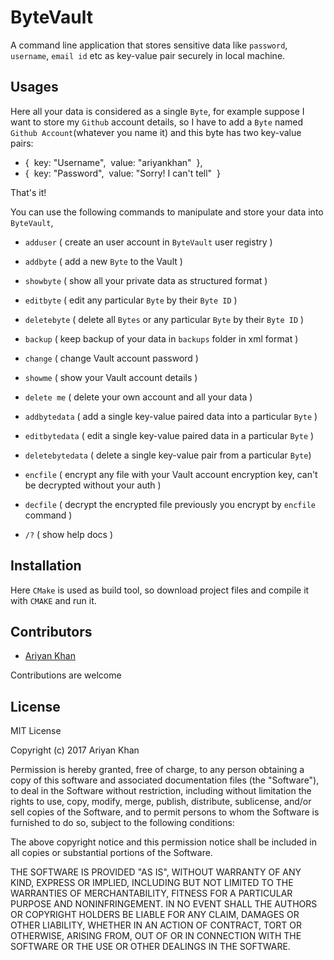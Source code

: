 # ByteVault

A command line application that stores sensitive data like `password`, `username`, `email id` etc as key-value pair securely in local machine.

## Usages

Here all your data is considered as a single `Byte`, for example suppose I want to store my `Github` account details, so I have
to add a `Byte` named `Github Account`(whatever you name it) and this byte has two key-value pairs:

 * {&nbsp; key: "Username",&nbsp; value: "ariyankhan" &nbsp;},
 * {&nbsp; key: "Password",&nbsp; value: "Sorry! I can't tell" &nbsp;}
 
 That's it!
 
You can use the following commands to manipulate and store your data into `ByteVault`,

 * `adduser` ( create an user account in `ByteVault` user registry )
 
 * `addbyte` ( add a new `Byte` to the Vault )
 
 * `showbyte` ( show all your private data as structured format )

 * `editbyte` ( edit any particular `Byte` by their `Byte ID` )

 * `deletebyte` ( delete all `Bytes` or any particular `Byte` by their `Byte ID` )

 * `backup` ( keep backup of your data in `backups` folder in xml format )
 
 * `change` ( change Vault account password )

 * `showme` ( show your Vault account details )

 * `delete me` ( delete your own account and all your data )
 
 * `addbytedata` ( add a single key-value paired data into a particular `Byte` ) 
 
 * `editbytedata` ( edit a single key-value paired data in a particular `Byte` )
 
 * `deletebytedata` ( delete a single key-value pair from a particular `Byte`)
 
 * `encfile` ( encrypt any file with your Vault account encryption key, can't be decrypted without your auth )
 
 * `decfile` ( decrypt the encrypted file previously you encrypt by `encfile` command )
 
 * `/?` ( show help docs )
 
 
## Installation
 
 Here `CMake` is used as build tool, so download project files and compile it with `CMAKE` and run it.
 
## Contributors

   * [Ariyan Khan](https://github.com/ariyankhan)
   
   Contributions are welcome
   
## License

MIT License

Copyright (c) 2017 Ariyan Khan

Permission is hereby granted, free of charge, to any person obtaining a copy
of this software and associated documentation files (the "Software"), to deal
in the Software without restriction, including without limitation the rights
to use, copy, modify, merge, publish, distribute, sublicense, and/or sell
copies of the Software, and to permit persons to whom the Software is
furnished to do so, subject to the following conditions:

The above copyright notice and this permission notice shall be included in all
copies or substantial portions of the Software.

THE SOFTWARE IS PROVIDED "AS IS", WITHOUT WARRANTY OF ANY KIND, EXPRESS OR
IMPLIED, INCLUDING BUT NOT LIMITED TO THE WARRANTIES OF MERCHANTABILITY,
FITNESS FOR A PARTICULAR PURPOSE AND NONINFRINGEMENT. IN NO EVENT SHALL THE
AUTHORS OR COPYRIGHT HOLDERS BE LIABLE FOR ANY CLAIM, DAMAGES OR OTHER
LIABILITY, WHETHER IN AN ACTION OF CONTRACT, TORT OR OTHERWISE, ARISING FROM,
OUT OF OR IN CONNECTION WITH THE SOFTWARE OR THE USE OR OTHER DEALINGS IN THE
SOFTWARE.
